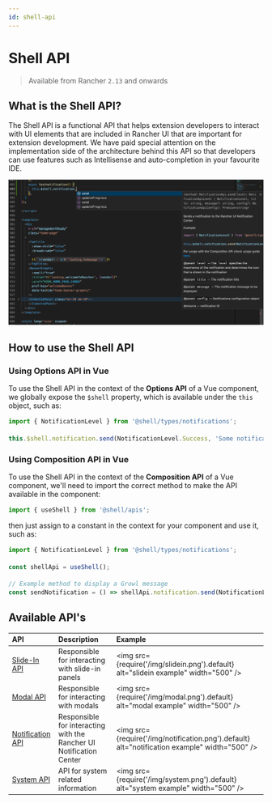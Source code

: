```yaml
---
id: shell-api
---
```


# Shell API

> Available from Rancher `2.13` and onwards

## What is the Shell API?

The Shell API is a functional API that helps extension developers to interact with UI elements that are included in Rancher UI that are important for extension development. We have paid special attention on the implementation side of the architecture behind this API so that developers can use features such as Intellisense and auto-completion in your favourite IDE.

![Intellisense](./screenshots/intellisense.png)

## How to use the Shell API

### Using Options API in Vue

To use the Shell API in the context of the **Options API** of a Vue component, we globally expose the `$shell` property, which is available under the `this` object, such as:

```ts
import { NotificationLevel } from '@shell/types/notifications';

this.$shell.notification.send(NotificationLevel.Success, 'Some notification title', 'Hello world! Success!', {})
```

### Using Composition API in Vue

To use the Shell API in the context of the **Composition API** of a Vue component, we'll need to import the correct method to make the API available in the component:

```ts
import { useShell } from '@shell/apis';
```

then just assign to a constant in the context for your component and use it, such as:

```ts
import { NotificationLevel } from '@shell/types/notifications';

const shellApi = useShell();

// Example method to display a Growl message
const sendNotification = () => shellApi.notification.send(NotificationLevel.Success, 'Some notification title', 'Hello world! Success!', {})
```

## Available API's

| API | Description | Example |
| :--- | :--- | :--- |
| [Slide-In API](./shell-api/interfaces/SlideInApi) | Responsible for interacting with slide-in panels | <img src={require('/img/slidein.png').default} alt="slidein example" width="500" /> |
| [Modal API](./shell-api/interfaces/ModalApi) | Responsible for interacting with modals | <img src={require('/img/modal.png').default} alt="modal example" width="500" /> |
| [Notification API](./shell-api/interfaces/NotificationApi) | Responsible for interacting with the Rancher UI Notification Center | <img src={require('/img/notification.png').default} alt="notification example" width="500" /> |
| [System API](./shell-api/interfaces/SystemApi) | API for system related information | <img src={require('/img/system.png').default} alt="system example" width="500" /> |

